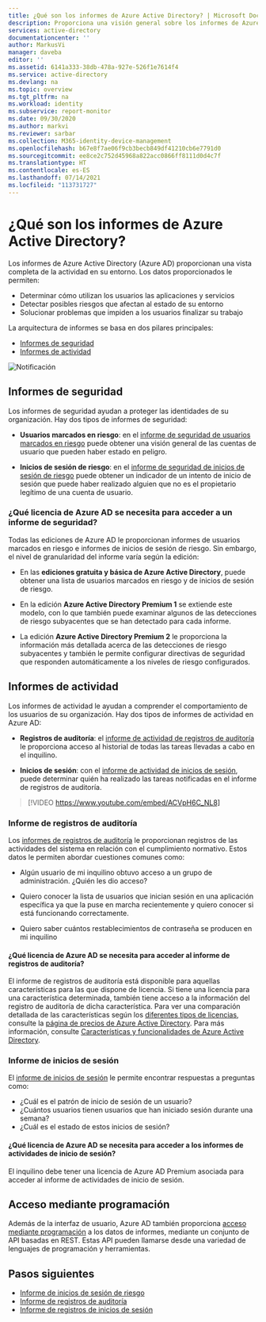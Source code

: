 ```yaml
---
title: ¿Qué son los informes de Azure Active Directory? | Microsoft Docs
description: Proporciona una visión general sobre los informes de Azure Active Directory.
services: active-directory
documentationcenter: ''
author: MarkusVi
manager: daveba
editor: ''
ms.assetid: 6141a333-38db-478a-927e-526f1e7614f4
ms.service: active-directory
ms.devlang: na
ms.topic: overview
ms.tgt_pltfrm: na
ms.workload: identity
ms.subservice: report-monitor
ms.date: 09/30/2020
ms.author: markvi
ms.reviewer: sarbar
ms.collection: M365-identity-device-management
ms.openlocfilehash: b67e8f7ae06f9cb3becb849df41210cb6e7791d0
ms.sourcegitcommit: ee8ce2c752d45968a822acc0866ff8111d0d4c7f
ms.translationtype: HT
ms.contentlocale: es-ES
ms.lasthandoff: 07/14/2021
ms.locfileid: "113731727"
---
```

# <a name="what-are-azure-active-directory-reports"></a>¿Qué son los informes de Azure Active Directory?

Los informes de Azure Active Directory (Azure AD) proporcionan una vista completa de la actividad en su entorno. Los datos proporcionados le permiten:

- Determinar cómo utilizan los usuarios las aplicaciones y servicios
- Detectar posibles riesgos que afectan al estado de su entorno
- Solucionar problemas que impiden a los usuarios finalizar su trabajo  

La arquitectura de informes se basa en dos pilares principales:

- [Informes de seguridad](#security-reports)
- [Informes de actividad](#activity-reports)

![Notificación](./media/overview-reports/01.png)


## <a name="security-reports"></a>Informes de seguridad

Los informes de seguridad ayudan a proteger las identidades de su organización. Hay dos tipos de informes de seguridad:

- **Usuarios marcados en riesgo**: en el [informe de seguridad de usuarios marcados en riesgo](../identity-protection/overview-identity-protection.md) puede obtener una visión general de las cuentas de usuario que pueden haber estado en peligro.

- **Inicios de sesión de riesgo**: en el [informe de seguridad de inicios de sesión de riesgo](../identity-protection/overview-identity-protection.md) puede obtener un indicador de un intento de inicio de sesión que puede haber realizado alguien que no es el propietario legítimo de una cuenta de usuario. 

### <a name="what-azure-ad-license-do-you-need-to-access-a-security-report"></a>¿Qué licencia de Azure AD se necesita para acceder a un informe de seguridad?  

Todas las ediciones de Azure AD le proporcionan informes de usuarios marcados en riesgo e informes de inicios de sesión de riesgo. Sin embargo, el nivel de granularidad del informe varía según la edición: 

- En las **ediciones gratuita y básica de Azure Active Directory**, puede obtener una lista de usuarios marcados en riesgo y de inicios de sesión de riesgo. 

- En la edición **Azure Active Directory Premium 1** se extiende este modelo, con lo que también puede examinar algunos de las detecciones de riesgo subyacentes que se han detectado para cada informe. 

- La edición **Azure Active Directory Premium 2** le proporciona la información más detallada acerca de las detecciones de riesgo subyacentes y también le permite configurar directivas de seguridad que responden automáticamente a los niveles de riesgo configurados.


## <a name="activity-reports"></a>Informes de actividad

Los informes de actividad le ayudan a comprender el comportamiento de los usuarios de su organización. Hay dos tipos de informes de actividad en Azure AD:

- **Registros de auditoría**: el [informe de actividad de registros de auditoría](concept-audit-logs.md) le proporciona acceso al historial de todas las tareas llevadas a cabo en el inquilino.

- **Inicios de sesión**: con el [informe de actividad de inicios de sesión](concept-sign-ins.md), puede determinar quién ha realizado las tareas notificadas en el informe de registros de auditoría.



> [!VIDEO https://www.youtube.com/embed/ACVpH6C_NL8]




### <a name="audit-logs-report"></a>Informe de registros de auditoría 

Los [informes de registros de auditoría](concept-audit-logs.md) le proporcionan registros de las actividades del sistema en relación con el cumplimiento normativo. Estos datos le permiten abordar cuestiones comunes como:

- Algún usuario de mi inquilino obtuvo acceso a un grupo de administración. ¿Quién les dio acceso? 

- Quiero conocer la lista de usuarios que inician sesión en una aplicación específica ya que la puse en marcha recientemente y quiero conocer si está funcionando correctamente.

- Quiero saber cuántos restablecimientos de contraseña se producen en mi inquilino


#### <a name="what-azure-ad-license-do-you-need-to-access-the-audit-logs-report"></a>¿Qué licencia de Azure AD se necesita para acceder al informe de registros de auditoría?  

El informe de registros de auditoría está disponible para aquellas características para las que dispone de licencia. Si tiene una licencia para una característica determinada, también tiene acceso a la información del registro de auditoría de dicha característica. Para ver una comparación detallada de las características según los [diferentes tipos de licencias](../fundamentals/active-directory-whatis.md#what-are-the-azure-ad-licenses), consulte la [página de precios de Azure Active Directory](https://www.microsoft.com/security/business/identity-access-management/azure-ad-pricing). Para más información, consulte [Características y funcionalidades de Azure Active Directory](../fundamentals/active-directory-whatis.md#which-features-work-in-azure-ad).

### <a name="sign-ins-report"></a>Informe de inicios de sesión

El [informe de inicios de sesión](concept-sign-ins.md) le permite encontrar respuestas a preguntas como:

- ¿Cuál es el patrón de inicio de sesión de un usuario?
- ¿Cuántos usuarios tienen usuarios que han iniciado sesión durante una semana?
- ¿Cuál es el estado de estos inicios de sesión?

#### <a name="what-azure-ad-license-do-you-need-to-access-the-sign-ins-activity-report"></a>¿Qué licencia de Azure AD se necesita para acceder a los informes de actividades de inicio de sesión?  

El inquilino debe tener una licencia de Azure AD Premium asociada para acceder al informe de actividades de inicio de sesión.

## <a name="programmatic-access"></a>Acceso mediante programación

Además de la interfaz de usuario, Azure AD también proporciona [acceso mediante programación](concept-reporting-api.md) a los datos de informes, mediante un conjunto de API basadas en REST. Estas API pueden llamarse desde una variedad de lenguajes de programación y herramientas. 

## <a name="next-steps"></a>Pasos siguientes

- [Informe de inicios de sesión de riesgo](../identity-protection/overview-identity-protection.md)
- [Informe de registros de auditoría](concept-audit-logs.md)
- [Informe de registros de inicios de sesión](concept-sign-ins.md)